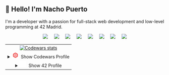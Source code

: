 ## 👋 Hello! I'm Nacho Puerto
<p>
I'm a developer with a passion for full-stack web development and low-level programming at 42 Madrid.
</p>

<div align="center">

<img src="https://cdn.jsdelivr.net/gh/devicons/devicon/icons/c/c-original.svg" width="40" />
&nbsp;&nbsp;&nbsp;
<img src="https://cdn.jsdelivr.net/gh/devicons/devicon/icons/cplusplus/cplusplus-original.svg" width="40" />
&nbsp;&nbsp;&nbsp;
<img src="https://cdn.jsdelivr.net/gh/devicons/devicon/icons/javascript/javascript-original.svg" width="40" />
&nbsp;&nbsp;&nbsp;
<img src="https://cdn.jsdelivr.net/gh/devicons/devicon/icons/react/react-original.svg" width="40" />
&nbsp;&nbsp;&nbsp;
<img src="https://cdn.jsdelivr.net/gh/devicons/devicon/icons/nodejs/nodejs-original.svg" width="40" />
&nbsp;&nbsp;&nbsp;
<img src="https://cdn.jsdelivr.net/gh/devicons/devicon/icons/mongodb/mongodb-original.svg" width="40" />
&nbsp;&nbsp;&nbsp;
<img src="https://cdn.jsdelivr.net/gh/devicons/devicon/icons/html5/html5-original.svg" width="40" />
&nbsp;&nbsp;&nbsp;
<img src="https://cdn.jsdelivr.net/gh/devicons/devicon/icons/css3/css3-original.svg" width="40" />

</div>




<table align="center">
  <tr>
    <td align="center">
        <a href="https://leetcode.com/u/nachopuerto95/">
          <img src="https://leetcard.jacoblin.cool/Nachopuerto95?theme=nord" alt="Codewars stats" />
        </a>
    </td>
  </tr>
  <tr>
    <td align="center">
      <details>
        <summary><img src="assets/5387632.png" width="20" color="white" alt="42 Logo" />&nbsp; Show Codewars Profile</summary>
        <a href="https://www.codewars.com/users/Nachopuerto95">
          <img src="https://github.r2v.ch/codewars?user=Nachopuerto95&top_languages=true&bg=%23111111&stroke=%23e0e0e0&text=%23e0e0e0" alt="Codewars stats" />
        </a>
      </details>
    </td>
  </tr>
  <tr>
    <td align="center">
     <details>
       <summary align="middle" ><img src="assets/42-logo.svg" width="20" color="white" alt="42 Logo" />&nbsp; Show 42 Profile</summary>
       <a href="https://github.com/oakoudad/badge42">
              <img src="https://badge.mediaplus.ma/darkblue/jpuerto-?1337Badge=off&UM6P=off" alt="jpuerto-'s 42 stats" />
        </a>
    </details>
    </td>
  </tr>
</table>
